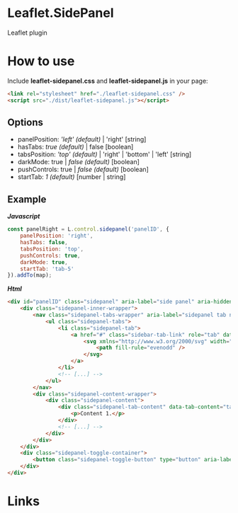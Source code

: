 # Leaflet.SidePanel
Leaflet plugin

# How to use
Include **leaflet-sidepanel.css** and **leaflet-sidepanel.js** in your page:
```html
<link rel="stylesheet" href="./leaflet-sidepanel.css" />
<script src="./dist/leaflet-sidepanel.js"></script>
```

## Options

- panelPosition: _'left' (default)_ | 'right' [string]
- hasTabs: _true (default)_ | false [boolean]
- tabsPosition: _'top' (default)_ | 'right' | 'bottom' | 'left' [string]
- darkMode: true | _false (default)_ [boolean]
- pushControls: true | _false (default)_ [boolean]
- startTab: _1 (default)_ [number | string]

## Example

***Javascript***
```javascript
const panelRight = L.control.sidepanel('panelID', {
    panelPosition: 'right',
	hasTabs: false,
    tabsPosition: 'top',
    pushControls: true,
    darkMode: true,
	startTab: 'tab-5'
}).addTo(map);
```

***Html***
```html
<div id="panelID" class="sidepanel" aria-label="side panel" aria-hidden="false">
	<div class="sidepanel-inner-wrapper">
		<nav class="sidepanel-tabs-wrapper" aria-label="sidepanel tab navigation">
			<ul class="sidepanel-tabs">
				<li class="sidepanel-tab">
					<a href="#" class="sidebar-tab-link" role="tab" data-tab-link="tab-1">
						<svg xmlns="http://www.w3.org/2000/svg" width="24" height="24"  fill="currentColor">
							<path fill-rule="evenodd" />
						</svg>
					</a>
				</li>
				<!-- [...] -->
			</ul>
		</nav>
		<div class="sidepanel-content-wrapper">
			<div class="sidepanel-content">
				<div class="sidepanel-tab-content" data-tab-content="tab-1">
					<p>Content 1.</p>
				</div>
				<!-- [...] -->
			</div>
		</div>
	</div>
	<div class="sidepanel-toggle-container">
		<button class="sidepanel-toggle-button" type="button" aria-label="toggle side panel"></button>
	</div>
</div>
```

# Links